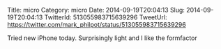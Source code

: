 Title: micro
Category: micro
Date: 2014-09-19T20:04:13
Slug: 2014-09-19T20:04:13
TwitterId: 513055983715639296
TweetUrl: https://twitter.com/mark_philpot/status/513055983715639296

Tried new iPhone today.  Surprisingly light and I like the formfactor